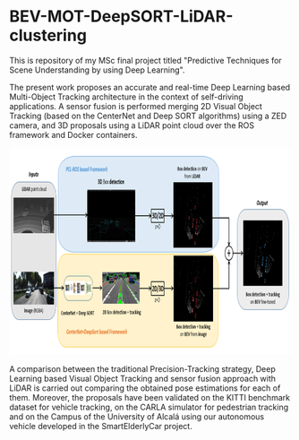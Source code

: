 # BEV-MOT-DeepSORT-LiDAR-clustering

This is repository of my MSc final project titled "Predictive Techniques for Scene Understanding by using Deep Learning".

The present work proposes an accurate and real-time Deep Learning based Multi-Object Tracking architecture in the context of self-driving applications. 
A sensor fusion is performed merging 2D Visual Object Tracking (based on the CenterNet and Deep SORT algorithms) using a ZED camera, and 3D proposals using 
a LiDAR point cloud over the ROS framework and Docker containers.

<img src="images/Architecture.PNG" width="665" height="370" />

A comparison between the traditional Precision-Tracking strategy, Deep Learning based Visual Object Tracking and sensor fusion approach with LiDAR 
is carried out comparing the obtained pose estimations for each of them. Moreover, the proposals have been validated on the KITTI benchmark dataset for 
vehicle tracking, on the CARLA simulator for pedestrian tracking and on the Campus of the University of Alcalá using our autonomous vehicle 
developed in the SmartElderlyCar project.
